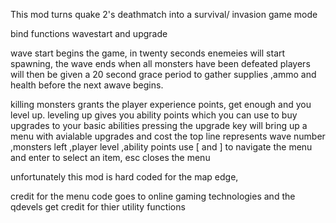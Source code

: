 This mod turns quake 2's deathmatch into a survival/ invasion game mode

bind functions wavestart and upgrade 

wave start begins the game, in twenty seconds enemeies will start spawning, the wave ends when all monsters have been defeated
players will then be given a 20 second grace period to gather supplies ,ammo and  health before the next awave begins.

killing monsters grants the player experience points, get enough and you level up. 
leveling up gives you ability points which you can use to buy upgrades to your basic abilities
pressing the upgrade key will bring up a menu with avialable upgrades and cost
the top line represents
wave number ,monsters left ,player level ,ability points
use [ and ] to navigate the menu and enter to select an item, esc closes the menu

unfortunately this mod is hard coded for the map edge, 

credit for the menu code goes to online gaming technologies and the qdevels get credit for thier utility functions
